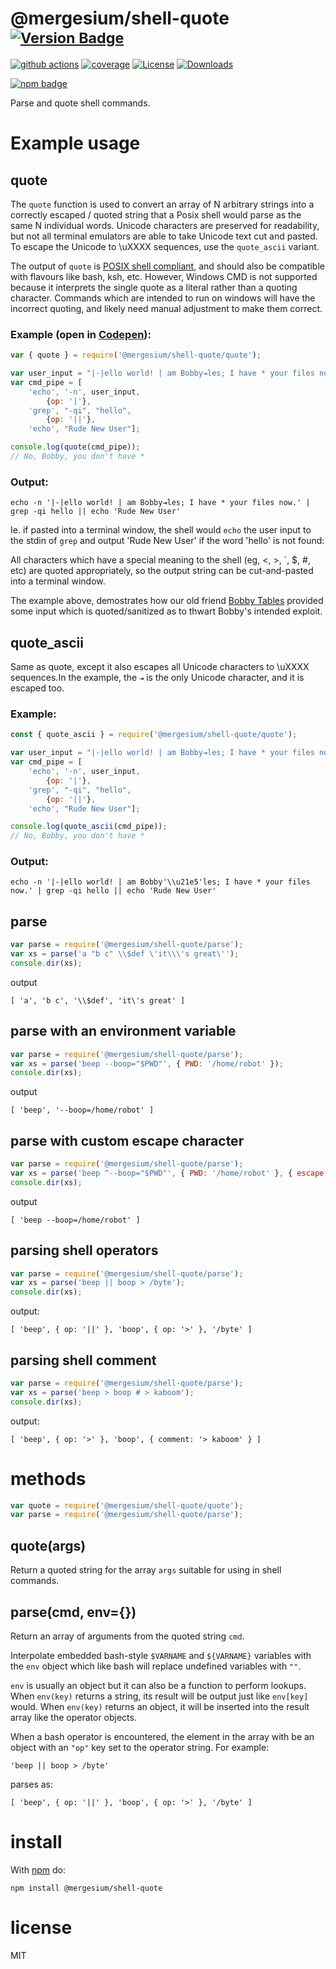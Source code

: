 # @mergesium/shell-quote <sup>[![Version Badge][npm-version-svg]][package-url]</sup>

[![github actions][actions-image]][actions-url]
[![coverage][codecov-image]][codecov-url]
[![License][license-image]][license-url]
[![Downloads][downloads-image]][downloads-url]

[![npm badge][npm-badge-png]][package-url]

Parse and quote shell commands.

# Example usage

## quote
The `quote` function is used to convert an array of N arbitrary strings into a correctly escaped / quoted string that a Posix shell would parse as the same N individual words. Unicode characters are preserved for readability, but not all terminal emulators are able to take Unicode text cut and pasted. To escape the Unicode to \uXXXX sequences, use the `quote_ascii` variant.

The output of `quote` is [POSIX shell compliant](https://pubs.opengroup.org/onlinepubs/9699919799/utilities/V3_chap02.html), and should also be compatible with flavours like bash, ksh, etc. However, Windows CMD is not supported because it interprets the single quote as a literal rather than a quoting character. Commands which are intended to run on windows will have the incorrect quoting, and likely need manual adjustment to make them correct.
### Example (open in [Codepen](https://codepen.io/drok-the-scripter/pen/WNPxjaE?editors=0011)):
``` js
var { quote } = require('@mergesium/shell-quote/quote');

var user_input = "|-|ello world! | am Bobby⇥les; I have * your files now.";
var cmd_pipe = [
    'echo', '-n', user_input,
        {op: '|'},
    'grep', "-qi", "hello",
        {op: '||'},
    'echo', "Rude New User"];

console.log(quote(cmd_pipe));
// No, Bobby, you don't have *
```

### Output:

```
echo -n '|-|ello world! | am Bobby⇥les; I have * your files now.' | grep -qi hello || echo 'Rude New User'
```
Ie. if pasted into a terminal window, the shell would `echo` the user input to the stdin of `grep` and output 'Rude New User' if the word 'hello' is not found:

All characters which have a special meaning to the shell (eg, <, >, `, $, #, etc) are quoted appropriately, so the output string can be cut-and-pasted into a terminal window.

The example above, demostrates how our old friend [Bobby Tables](https://xkcd.com/327/) provided some input which is quoted/sanitized as to thwart Bobby's intended exploit.
## quote_ascii
Same as quote, except it also escapes all Unicode characters to \uXXXX sequences.In the example, the `⇥` is the only Unicode character, and it is escaped too.

### Example:
``` js
const { quote_ascii } = require('@mergesium/shell-quote/quote');

var user_input = "|-|ello world! | am Bobby⇥les; I have * your files now.";
var cmd_pipe = [
    'echo', '-n', user_input,
        {op: '|'},
    'grep', "-qi", "hello",
        {op: '||'},
    'echo', "Rude New User"];

console.log(quote_ascii(cmd_pipe));
// No, Bobby, you don't have *
```

### Output:

```
echo -n '|-|ello world! | am Bobby'\\u21e5'les; I have * your files now.' | grep -qi hello || echo 'Rude New User'
```
## parse

``` js
var parse = require('@mergesium/shell-quote/parse');
var xs = parse('a "b c" \\$def \'it\\\'s great\'');
console.dir(xs);
```

output

```
[ 'a', 'b c', '\\$def', 'it\'s great' ]
```

## parse with an environment variable

``` js
var parse = require('@mergesium/shell-quote/parse');
var xs = parse('beep --boop="$PWD"', { PWD: '/home/robot' });
console.dir(xs);
```

output

```
[ 'beep', '--boop=/home/robot' ]
```

## parse with custom escape character

``` js
var parse = require('@mergesium/shell-quote/parse');
var xs = parse('beep ^--boop="$PWD"', { PWD: '/home/robot' }, { escape: '^' });
console.dir(xs);
```

output

```
[ 'beep --boop=/home/robot' ]
```

## parsing shell operators

``` js
var parse = require('@mergesium/shell-quote/parse');
var xs = parse('beep || boop > /byte');
console.dir(xs);
```

output:

```
[ 'beep', { op: '||' }, 'boop', { op: '>' }, '/byte' ]
```

## parsing shell comment

``` js
var parse = require('@mergesium/shell-quote/parse');
var xs = parse('beep > boop # > kaboom');
console.dir(xs);
```

output:

```
[ 'beep', { op: '>' }, 'boop', { comment: '> kaboom' } ]
```

# methods

``` js
var quote = require('@mergesium/shell-quote/quote');
var parse = require('@mergesium/shell-quote/parse');
```

## quote(args)

Return a quoted string for the array `args` suitable for using in shell
commands.

## parse(cmd, env={})

Return an array of arguments from the quoted string `cmd`.

Interpolate embedded bash-style `$VARNAME` and `${VARNAME}` variables with
the `env` object which like bash will replace undefined variables with `""`.

`env` is usually an object but it can also be a function to perform lookups.
When `env(key)` returns a string, its result will be output just like `env[key]`
would. When `env(key)` returns an object, it will be inserted into the result
array like the operator objects.

When a bash operator is encountered, the element in the array with be an object
with an `"op"` key set to the operator string. For example:

```
'beep || boop > /byte'
```

parses as:

```
[ 'beep', { op: '||' }, 'boop', { op: '>' }, '/byte' ]
```

# install

With [npm](http://npmjs.org) do:

```
npm install @mergesium/shell-quote
```

# license

MIT

[package-url]: https://npmjs.org/package/@mergesium/shell-quote
[npm-version-svg]: https://versionbadg.es/Mergesium/@mergesium/shell-quote.svg
[deps-svg]: https://david-dm.org/Mergesium/node-shell-quote.svg
[deps-url]: https://david-dm.org/Mergesium/node-shell-quote
[dev-deps-svg]: https://david-dm.org/Mergesium/node-shell-quote/dev-status.svg
[dev-deps-url]: https://david-dm.org/Mergesium/node-shell-quote#info=devDependencies
[npm-badge-png]: https://nodei.co/npm/@mergesium/shell-quote.png?downloads=true&stars=true
[license-image]: https://img.shields.io/npm/l/@mergesium/shell-quote.svg
[license-url]: LICENSE
[downloads-image]: https://img.shields.io/npm/dm/@mergesium/shell-quote.svg
[downloads-url]: https://npm-stat.com/charts.html?package=@mergesium/shell-quote
[codecov-image]: https://codecov.io/gh/Mergesium/node-shell-quote/branch/main/graphs/badge.svg
[codecov-url]: https://app.codecov.io/gh/Mergesium/node-shell-quote/
[actions-image]: https://img.shields.io/endpoint?url=https://github-actions-badge-u3jn4tfpocch.runkit.sh/Mergesium/node-shell-quote
[actions-url]: https://github.com/Mergesium/node-shell-quote/actions
